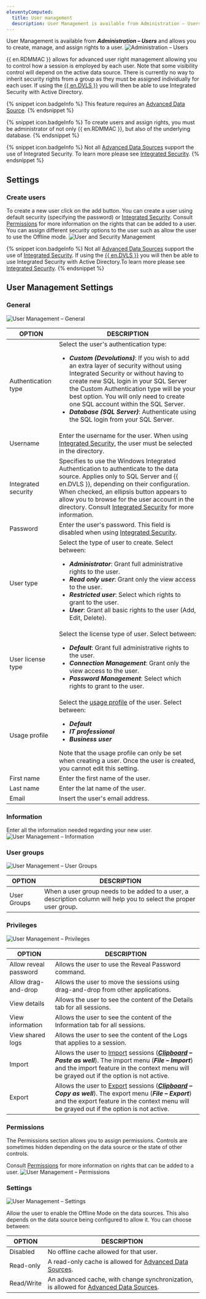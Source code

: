 ```yaml
---
eleventyComputed:
  title: User management
  description: User Management is available from Administration – Users and allows you to create, manage, and assign rights to a user.
---
```

User Management is available from ***Administration – Users*** and allows you to create, manage, and assign rights to a user.
![Administration – Users](https://cdnweb.devolutions.net/docs/docs_en_rdm_mac_clip10381.png)

{{ en.RDMMAC }} allows for advanced user right management allowing you to control how a session is employed by each user. Note that some visibility control will depend on the active data source. There is currently no way to inherit security rights from a group as they must be assigned individually for each user. If using the [{{ en.DVLS }}](/server/overview/what-is-server/) you will then be able to use Integrated Security with Active Directory.

{% snippet icon.badgeInfo %}
This feature requires an [Advanced Data Source](/rdm/mac/data-sources/data-sources-types/advanced-data-sources/).
{% endsnippet %}

{% snippet icon.badgeInfo %}
To create users and assign rights, you must be administrator of not only {{ en.RDMMAC }}, but also of the underlying database.
{% endsnippet %}

{% snippet icon.badgeInfo %}
Not all [Advanced Data Sources](/rdm/mac/data-sources/data-sources-types/advanced-data-sources/) support the use of Integrated Security. To learn more please see [Integrated Security](/rdm/mac/commands/administration/user-management/integrated-security/).
{% endsnippet %}

## Settings

### Create users
To create a new user click on the add button. You can create a user using default security (specifying the password) or [Integrated Security](/rdm/mac/commands/administration/user-management/integrated-security/). Consult [Permissions](/rdm/mac/commands/administration/user-management/permissions/) for more information on the rights that can be added to a user. You can assign different security options to the user such as allow the user to use the Offline mode.
![User and Security Management](https://cdnweb.devolutions.net/docs/docs_en_rdm_mac_clip10133.png)

{% snippet icon.badgeInfo %}
Not all [Advanced Data Sources](/rdm/mac/data-sources/data-sources-types/advanced-data-sources/) support the use of [Integrated Security](/rdm/mac/commands/administration/user-management/integrated-security/). If using the [{{ en.DVLS }}](/server/overview/what-is-server/) you will then be able to use Integrated Security with Active Directory.To learn more please see [Integrated Security](/rdm/mac/commands/administration/user-management/integrated-security/).
{% endsnippet %}

## User Management Settings

### General
![User Management – General](https://cdnweb.devolutions.net/docs/docs_en_rdm_mac_clip10382.png)

| OPTION              | DESCRIPTION                                     |
|---------------------|-------------------------------------------------|
| Authentication type | Select the user's authentication type: <ul><li>***Custom (Devolutions)***: If you wish to add an extra layer of security without using Integrated Security or without having to create new SQL login in your SQL Server the Custom Authentication type will be your best option. You will only need to create one SQL account within the SQL Server.</li><li>***Database (SQL Server)***: Authenticate using the SQL login from your SQL Server.</li></ul> |
| Username            | Enter the username for the user. When using [Integrated Security](/rdm/mac/commands/administration/user-management/integrated-security/), the user must be selected in the directory. |
| Integrated security | Specifies to use the Windows Integrated Authentication to authenticate to the data source. Applies only to SQL Server and {{ en.DVLS }}, depending on their configuration. When checked, an ellipsis button appears to allow you to browse for the user account in the directory. Consult [Integrated Security](/rdm/mac/commands/administration/user-management/integrated-security/) for more information. |
| Password            | Enter the user's password. This field is disabled when using [Integrated Security](/rdm/mac/commands/administration/user-management/integrated-security/). |
| User type           | Select the type of user to create. Select between: <ul><li>***Administrator***: Grant full administrative rights to the user.</li><li>***Read only user***: Grant only the view access to the user.</li><li>***Restricted user***: Select which rights to grant to the user.</li><li>***User***: Grant all basic rights to the user (Add, Edit, Delete).</li></ul> |
| User license type   | Select the license type of user. Select between: <ul><li>***Default***: Grant full administrative rights to the user.</li><li>***Connection Management***: Grant only the view access to the user.</li><li>***Password Management***: Select which rights to grant to the user.</li></ul> |
| Usage profile       | Select the [usage profile](/rdm/mac/user-interface/customization/usage-profiles/) of the user. Select between: <ul><li>***Default***</li><li>***IT professional***</li><li>***Business user***</li></ul>Note that the usage profile can only be set when creating a user. Once the user is created, you cannot edit this setting. |
| First name          | Enter the first name of the user.               |
| Last name           | Enter the lat name of the user.                 |
| Email               | Insert the user's email address.                |

### Information
Enter all the information needed regarding your new user.
![User Management – Information](https://cdnweb.devolutions.net/docs/docs_en_rdm_mac_clip10383.png)

### User groups
![User Management – User Groups](https://cdnweb.devolutions.net/docs/docs_en_rdm_mac_clip10384.png)

| OPTION      | DESCRIPTION                                                                                                        |
|-------------|--------------------------------------------------------------------------------------------------------------------|
| User Groups | When a user group needs to be added to a user, a description column will help you to select the proper user group. |

### Privileges
![User Management – Privileges](https://cdnweb.devolutions.net/docs/docs_en_rdm_mac_clip10385.png)

| OPTION                | DESCRIPTION                                                                       |
|-----------------------|-----------------------------------------------------------------------------------|
| Allow reveal password | Allows the user to use the Reveal Password command.                               |
| Allow drag-and-drop   | Allows the user to move the sessions using drag-and-drop from other applications. |
| View details          | Allows the user to see the content of the Details tab for all sessions.           |
| View information      | Allows the user to see the content of the Information tab for all sessions.       |
| View shared logs      | Allows the user to see the content of the Logs that applies to a session.         |
| Import                | Allows the user to [Import](/rdm/mac/commands/file/import/overview/) sessions (***[Clipboard](/rdm/mac/commands/home/clipboard/) – Paste as well***). The import menu (***File – Import***) and the import feature in the context menu will be grayed out if the option is not active. |
| Export                | Allows the user to [Export](/rdm/mac/commands/file/export/overview/) sessions (***[Clipboard](/rdm/mac/commands/home/clipboard/) – Copy as well***). The export menu (***File – Export***) and the export feature in the context menu will be grayed out if the option is not active. |

### Permissions
The Permissions section allows you to assign permissions. Controls are sometimes hidden depending on the data source or the state of other controls.

Consult [Permissions](/rdm/mac/commands/administration/user-management/permissions/) for more information on rights that can be added to a user.
![User Management – Permissions](https://cdnweb.devolutions.net/docs/docs_en_rdm_mac_clip10386.png)

### Settings
![User Management – Settings](https://cdnweb.devolutions.net/docs/docs_en_rdm_mac_clip10388.png)

Allow the user to enable the Offline Mode on the data sources. This also depends on the data source being configured to allow it. You can choose between:

| OPTION     | DESCRIPTION                                                                                                                |
|------------|----------------------------------------------------------------------------------------------------------------------------|
| Disabled   | No offline cache allowed for that user.                                                                                    |
| Read-only  | A read-only cache is allowed for [Advanced Data Sources](/rdm/mac/data-sources/data-sources-types/advanced-data-sources/). |
| Read/Write | An advanced cache, with change synchronization, is allowed for [Advanced Data Sources](/rdm/mac/data-sources/data-sources-types/advanced-data-sources/). |
